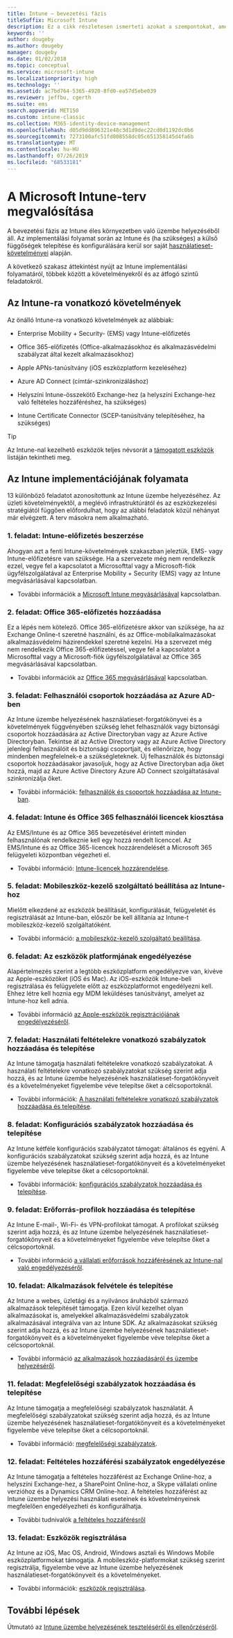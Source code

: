 ```yaml
---
title: Intune – bevezetési fázis
titleSuffix: Microsoft Intune
description: Ez a cikk részletesen ismerteti azokat a szempontokat, amelyeket figyelembe kell venni a Microsoft Intune kizárólag felhőalapú megoldásának bevezetési folyamatánál saját környezetben.
keywords: ''
author: dougeby
ms.author: dougeby
manager: dougeby
ms.date: 01/02/2018
ms.topic: conceptual
ms.service: microsoft-intune
ms.localizationpriority: high
ms.technology: ''
ms.assetid: ac7bd764-5365-4920-8fd0-ea57d5ebe039
ms.reviewer: jeffbu, cgerth
ms.suite: ems
search.appverid: MET150
ms.custom: intune-classic
ms.collection: M365-identity-device-management
ms.openlocfilehash: d05d9dd896321e48c3d1d9dec22cd0d1192dc0b6
ms.sourcegitcommit: 7273100afc51fd808558dc05c651358145d4fa6b
ms.translationtype: MT
ms.contentlocale: hu-HU
ms.lasthandoff: 07/26/2019
ms.locfileid: "68533181"
---
```

# <a name="implement-your-microsoft-intune-plan"></a>A Microsoft Intune-terv megvalósítása

A bevezetési fázis az Intune éles környezetben való üzembe helyezéséből áll. Az implementálási folyamat során az Intune és (ha szükséges) a külső függőségek telepítése és konfigurálására kerül sor saját [használatieset-követelményei](planning-guide-requirements.md) alapján.

A következő szakasz áttekintést nyújt az Intune implementálási folyamatáról, többek között a követelményekről és az átfogó szintű feladatokról.

## <a name="intune-requirements"></a>Az Intune-ra vonatkozó követelmények

Az önálló Intune-ra vonatkozó követelmények az alábbiak:

- Enterprise Mobility + Security- (EMS) vagy Intune-előfizetés

- Office 365-előfizetés (Office-alkalmazásokhoz és alkalmazásvédelmi szabályzat által kezelt alkalmazásokhoz)

- Apple APNs-tanúsítvány (iOS eszközplatform kezeléséhez)

- Azure AD Connect (címtár-szinkronizáláshoz)

- Helyszíni Intune-összekötő Exchange-hez (a helyszíni Exchange-hez való feltételes hozzáféréshez, ha szükséges)

- Intune Certificate Connector (SCEP-tanúsítvány telepítéséhez, ha szükséges)

>[!TIP]
> Az Intune-nal kezelhető eszközök teljes névsorát a [támogatott eszközök](supported-devices-browsers.md) listáján tekintheti meg.

## <a name="intune-implementation-process"></a>Az Intune implementációjának folyamata

13 különböző feladatot azonosítottunk az Intune üzembe helyezéséhez. Az üzleti követelményektől, a meglévő infrastruktúrától és az eszközkezelési stratégiától függően előfordulhat, hogy az alábbi feladatok közül néhányat már elvégzett. A terv másokra nem alkalmazható.

### <a name="task-1-get-an-intune-subscription"></a>1\. feladat: Intune-előfizetés beszerzése

Ahogyan azt a fenti Intune-követelmények szakaszban jeleztük, EMS- vagy Intune-előfizetésre van szüksége. Ha a szervezete még nem rendelkezik ezzel, vegye fel a kapcsolatot a Microsofttal vagy a Microsoft-fiók ügyfélszolgálatával az Enterprise Mobility + Security (EMS) vagy az Intune megvásárlásával kapcsolatban.

- További információk a [Microsoft Intune megvásárlásával](https://www.microsoft.com/cloud-platform/microsoft-intune-pricing) kapcsolatban.

### <a name="task-2-add-office-365-subscription"></a>2\. feladat: Office 365-előfizetés hozzáadása

Ez a lépés nem kötelező. Office 365-előfizetésre akkor van szüksége, ha az Exchange Online-t szeretné használni, és az Office-mobilalkalmazásokat alkalmazásvédelmi házirendekkel szeretné kezelni. Ha a szervezet még nem rendelkezik Office 365-előfizetéssel, vegye fel a kapcsolatot a Microsofttal vagy a Microsoft-fiók ügyfélszolgálatával az Office 365 megvásárlásával kapcsolatban.

- További információk az [Office 365 megvásárlásával](https://products.office.com/business/compare-office-365-for-business-plans) kapcsolatban.

### <a name="task-3-add-users-groups-in-azure-ad"></a>3\. feladat: Felhasználói csoportok hozzáadása az Azure AD-ben

Az Intune üzembe helyezésének használatieset-forgatókönyvei és a követelmények függvényében szükség lehet felhasználók vagy biztonsági csoportok hozzáadására az Active Directoryban vagy az Azure Active Directoryban. Tekintse át az Active Directory vagy az Azure Active Directory jelenlegi felhasználóit és biztonsági csoportjait, és ellenőrizze, hogy mindenben megfelelnek-e a szükségleteknek. Új felhasználók és biztonsági csoportok hozzáadásakor javasoljuk, hogy az Active Directoryban adja őket hozzá, majd az Azure Active Directory Azure AD Connect szolgáltatásával szinkronizálja őket.


- További információk: [felhasználók és csoportok hozzáadása az Intune-ban](users-permissions-add.md).
<!---why not send them to the AAD connect topic? Question out to Andre: https://docs.microsoft.com/azure/active-directory/connect/active-directory-aadconnect--->



### <a name="task-4-assign-intune-and-office-365-user-licenses"></a>4\. feladat: Intune és Office 365 felhasználói licencek kiosztása

Az EMS/Intune és az Office 365 bevezetésével érintett minden felhasználónak rendelkeznie kell egy hozzá rendelt licenccel. Az EMS/Intune és az Office 365-licencek hozzárendelését a Microsoft 365 felügyeleti központban végezheti el.

- További információ: [Intune-licencek hozzárendelése](licenses-assign.md).

### <a name="task-5-set-mobile-device-management-authority-to-intune"></a>5\. feladat: Mobileszköz-kezelő szolgáltató beállítása az Intune-hoz

Mielőtt elkezdené az eszközök beállítását, konfigurálását, felügyeletét és regisztrálását az Intune-ban, először be kell állítania az Intune-t mobileszköz-kezelő szolgáltatóként.

- További információ: [a mobileszköz-kezelő szolgáltató beállítása](mdm-authority-set.md).

### <a name="task-6-enable-device-platforms"></a>6\. feladat: Az eszközök platformjának engedélyezése

Alapértelmezés szerint a legtöbb eszközplatform engedélyezve van, kivéve az Apple-eszközöket (iOS és Mac). Az iOS-eszközök Intune-beli regisztrálása és felügyelete előtt az eszközplatformot engedélyezni kell. Ehhez létre kell hoznia egy MDM leküldéses tanúsítványt, amelyet az Intune-hoz kell adnia.

- További információ [az Apple-eszközök regisztrációjának engedélyezéséről](apple-mdm-push-certificate-get.md).

### <a name="task-7-add-and-deploy-terms-and-conditions-policies"></a>7\. feladat: Használati feltételekre vonatkozó szabályzatok hozzáadása és telepítése

Az Intune támogatja használati feltételekre vonatkozó szabályzatokat. A használati feltételekre vonatkozó szabályzatokat szükség szerint adja hozzá, és az Intune üzembe helyezésének használatieset-forgatókönyveit és a követelményeket figyelembe véve telepítse őket a célcsoportoknál.

- További információk: [A használati feltételekre vonatkozó szabályzatok hozzáadása és telepítése](terms-and-conditions-create.md).

### <a name="task-8-add-and-deploy-configuration-policies"></a>8\. feladat: Konfigurációs szabályzatok hozzáadása és telepítése

Az Intune kétféle konfigurációs szabályzatot támogat: általános és egyéni. A konfigurációs szabályzatokat szükség szerint adja hozzá, és az Intune üzembe helyezésének használatieset-forgatókönyveit és a követelményeket figyelembe véve telepítse őket a célcsoportoknál.

- További információk: [konfigurációs szabályzatok hozzáadása és telepítése](device-profiles.md).

### <a name="task-9-add-and-deploy-resource-profiles"></a>9\. feladat: Erőforrás-profilok hozzáadása és telepítése

Az Intune E-mail-, Wi-Fi- és VPN-profilokat támogat. A profilokat szükség szerint adja hozzá, és az Intune üzembe helyezésének használatieset-forgatókönyveit és a követelményeket figyelembe véve telepítse őket a célcsoportoknál.

- További információ [a vállalati erőforrások hozzáférésének az Intune-nal való engedélyezéséről](device-profiles.md).

### <a name="task-10-add-and-deploy-apps"></a>10. feladat: Alkalmazások felvétele és telepítése

Az Intune a webes, üzletági és a nyilvános áruházból származó alkalmazások telepítését támogatja. Ezen kívül kezelhet olyan alkalmazásokat is, amelyekkel alkalmazásvédelmi szabályzatok alkalmazásával integrálva van az Intune SDK. Az alkalmazásokat szükség szerint adja hozzá, és az Intune üzembe helyezésének használatieset-forgatókönyveit és a követelményeket figyelembe véve telepítse őket a célcsoportoknál.

- További információ [az alkalmazások hozzáadásáról és üzembe helyezéséről](app-management.md).

### <a name="task-11-add-and-deploy-compliance-policies"></a>11. feladat: Megfelelőségi szabályzatok hozzáadása és telepítése

Az Intune támogatja a megfelelőségi szabályzatok használatát. A megfelelőségi szabályzatokat szükség szerint adja hozzá, és az Intune üzembe helyezésének használatieset-forgatókönyveit és a követelményeket figyelembe véve telepítse őket a célcsoportoknál.

- További információ: [megfelelőségi szabályzatok](device-compliance.md).

### <a name="task-12-enable-conditional-access-policies"></a>12. feladat: Feltételes hozzáférési szabályzatok engedélyezése

Az Intune támogatja a feltételes hozzáférést az Exchange Online-hoz, a helyszíni Exchange-hez, a SharePoint Online-hoz, a Skype vállalati online verzióhoz és a Dynamics CRM Online-hoz. A feltételes hozzáférést az Intune üzembe helyezési használati eseteinek és követelményeinek megfelelően engedélyezheti és konfigurálhatja.

- További tudnivalók [a feltételes hozzáférésről](conditional-access.md)

### <a name="task-13-enroll-devices"></a>13. feladat: Eszközök regisztrálása

Az Intune az iOS, Mac OS, Android, Windows asztali és Windows Mobile eszközplatformokat támogatja. A mobileszköz-platformokat szükség szerint regisztrálja, figyelembe véve az Intune üzembe helyezésének használatieset-forgatókönyveit és a követelményeket.

- További információk: [eszközök regisztrálása](device-enrollment.md).


## <a name="next-steps"></a>További lépések
Útmutató az [Intune üzembe helyezésének teszteléséről és ellenőrzéséről](planning-guide-test-validation.md).
